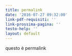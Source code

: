 ```yaml
---
title: permalink
date: '2016-07-27 09:32:00'
link-pdf-requisiti: ''
link-prossima-pagina: ''
testo-help: ''
layout: default
---
```

questo è permalink